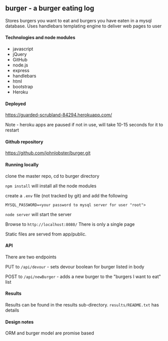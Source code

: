 ## burger - a burger eating log
Stores burgers you want to eat and burgers you have eaten in a mysql database. Uses handlebars templating engine to deliver web pages to user

#### Technologies and node modules
* javascript
* jQuery
* GitHub
* node.js
* express
* handlebars
* html
* bootstrap
* Heroku

#### Deployed

<https://guarded-scrubland-84294.herokuapp.com/>

Note - heroku apps are paused if not in use, will take 10-15 seconds for it to restart

#### Github repository
<https://github.com/johnlobster/burger.git>

#### Running locally

clone the master repo, cd to burger directory

`npm install` will install all the node modules

create a `.env` file (not tracked by git) and add the following

`MYSQL_PASSWORD=<your password to mysql server for user "root">`

`node server` will start the server

Browse to `http://localhost:8080/` There is only a single page

Static files are served from app/public.

#### API

There are two endpoints

PUT to `/api/devour` - sets devour boolean for burger listed in body

POST to `/api/newBurger` - adds a new burger to the "burgers I want to eat" list

#### Results
Results can be found in the results sub-directory.
`results/README.txt` has details

#### Design notes

ORM and burger model are promise based




